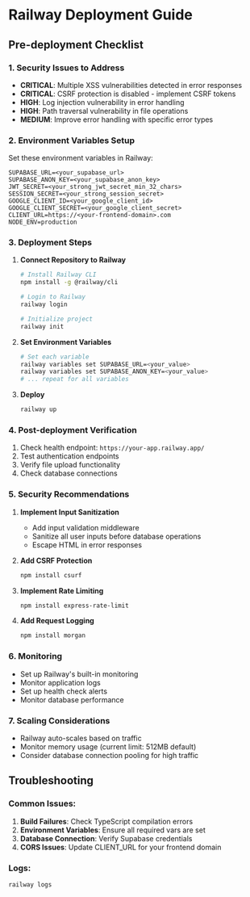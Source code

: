 # Railway Deployment Guide

## Pre-deployment Checklist

### 1. Security Issues to Address
- **CRITICAL**: Multiple XSS vulnerabilities detected in error responses
- **CRITICAL**: CSRF protection is disabled - implement CSRF tokens
- **HIGH**: Log injection vulnerability in error handling
- **HIGH**: Path traversal vulnerability in file operations
- **MEDIUM**: Improve error handling with specific error types

### 2. Environment Variables Setup
Set these environment variables in Railway:

```
SUPABASE_URL=<your_supabase_url>
SUPABASE_ANON_KEY=<your_supabase_anon_key>
JWT_SECRET=<your_strong_jwt_secret_min_32_chars>
SESSION_SECRET=<your_strong_session_secret>
GOOGLE_CLIENT_ID=<your_google_client_id>
GOOGLE_CLIENT_SECRET=<your_google_client_secret>
CLIENT_URL=https://<your-frontend-domain>.com
NODE_ENV=production
```

### 3. Deployment Steps

1. **Connect Repository to Railway**
   ```bash
   # Install Railway CLI
   npm install -g @railway/cli
   
   # Login to Railway
   railway login
   
   # Initialize project
   railway init
   ```

2. **Set Environment Variables**
   ```bash
   # Set each variable
   railway variables set SUPABASE_URL=<your_value>
   railway variables set SUPABASE_ANON_KEY=<your_value>
   # ... repeat for all variables
   ```

3. **Deploy**
   ```bash
   railway up
   ```

### 4. Post-deployment Verification

1. Check health endpoint: `https://your-app.railway.app/`
2. Test authentication endpoints
3. Verify file upload functionality
4. Check database connections

### 5. Security Recommendations

1. **Implement Input Sanitization**
   - Add input validation middleware
   - Sanitize all user inputs before database operations
   - Escape HTML in error responses

2. **Add CSRF Protection**
   ```bash
   npm install csurf
   ```

3. **Implement Rate Limiting**
   ```bash
   npm install express-rate-limit
   ```

4. **Add Request Logging**
   ```bash
   npm install morgan
   ```

### 6. Monitoring

- Set up Railway's built-in monitoring
- Monitor application logs
- Set up health check alerts
- Monitor database performance

### 7. Scaling Considerations

- Railway auto-scales based on traffic
- Monitor memory usage (current limit: 512MB default)
- Consider database connection pooling for high traffic

## Troubleshooting

### Common Issues:
1. **Build Failures**: Check TypeScript compilation errors
2. **Environment Variables**: Ensure all required vars are set
3. **Database Connection**: Verify Supabase credentials
4. **CORS Issues**: Update CLIENT_URL for your frontend domain

### Logs:
```bash
railway logs
```